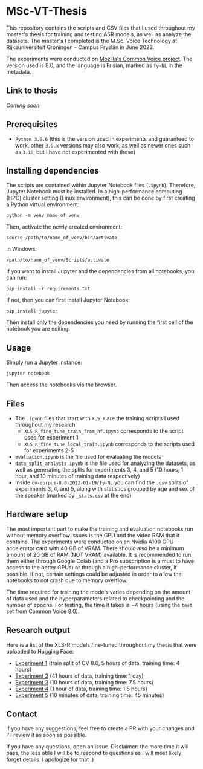 # MSc-VT-Thesis

This repository contains the scripts and CSV files that I used throughout my master's thesis for training and testing ASR models, as well as analyze the datasets. The master's I completed is the M.Sc. Voice Technology at Rijksuniversiteit Groningen - Campus Fryslân in June 2023.

The experiments were conducted on [Mozilla's Common Voice project](https://commonvoice.mozilla.org/). The version used is 8.0, and the language is Frisian, marked as `fy-NL` in the metadata.

## Link to thesis
*Coming soon*

## Prerequisites
- `Python 3.9.6` (this is the version used in experiments and guaranteed to work, other `3.9.x` versions may also work, as well as newer ones such as `3.10`, but I have not experimented with those)

## Installing dependencies
The scripts are contained within Jupyter Notebook files (`.ipynb`). Therefore, Jupyter Notebook must be installed. In a high-performance computing (HPC) cluster setting (Linux environment), this can be done by first creating a Python virtual environment:
```
python -m venv name_of_venv
```
Then, activate the newly created environment:
```
source /path/to/name_of_venv/bin/activate
```
in Windows:
```
/path/to/name_of_venv/Scripts/activate
```
If you want to install Jupyter and the dependencies from all notebooks, you can run:
```
pip install -r requirements.txt
```
If not, then you can first install Jupyter Notebook:
```
pip install jupyter
```
Then install only the dependencies you need by running the first cell of the notebook you are editing.

## Usage
Simply run a Jupyter instance:
```
jupyter notebook
```
Then access the notebooks via the browser.

## Files
- The `.ipynb` files that start with `XLS_R` are the training scripts I used throughout my research
  - `XLS_R_fine_tune_train_from_hf.ipynb` corresponds to the script used for experiment 1
  - `XLS_R_fine_tune_local_train.ipynb` corresponds to the scripts used for experiments 2-5
- `evaluation.ipynb` is the file used for evaluating the models
- `data_split_analysis.ipynb` is the file used for analyzing the datasets, as well as generating the splits for experiments 3, 4, and 5 (10 hours, 1 hour, and 10 minutes of training data respectively)
- Inside `cv-corpus-8.0-2022-01-19/fy-NL` you can find the `.csv` splits of experiments 3, 4, and 5, along with statistics grouped by age and sex of the speaker (marked by `_stats.csv` at the end)

## Hardware setup
The most important part to make the training and evaluation notebooks run without memory overflow issues is the GPU and the video RAM that it contains. The experiments were conducted on an Nvidia A100 GPU accelerator card with 40 GB of VRAM. There should also be a minimum amount of 20 GB of RAM (NOT VRAM) available. It is recommended to run them either through Google Colab (and a Pro subscription is a must to have access to the better GPUs) or through a high-performance cluster, if possible. If not, certain settings could be adjusted in order to allow the notebooks to not crash due to memory overflow.

The time required for training the models varies depending on the amount of data used and the hyperparameters related to checkpointing and the number of epochs. For testing, the time it takes is ~4 hours (using the `test` set from Common Voice 8.0).

## Research output
Here is a list of the XLS-R models fine-tuned throughout my thesis that were uploaded to Hugging Face:
- [Experiment 1](https://huggingface.co/greenw0lf/wav2vec2-large-xls-r-1b-frisian-cv-8) (train split of CV 8.0, 5 hours of data, training time: 4 hours)
- [Experiment 2](https://huggingface.co/greenw0lf/wav2vec2-large-xls-r-1b-frisian-cv-8-large-train) (41 hours of data, training time: 1 day)
- [Experiment 3](https://huggingface.co/greenw0lf/wav2vec2-large-xls-r-1b-frisian-cv-8-10h) (10 hours of data, training time: 7.5 hours)
- [Experiment 4](https://huggingface.co/greenw0lf/wav2vec2-large-xls-r-1b-frisian-cv-8-1h) (1 hour of data, training time: 1.5 hours)
- [Experiment 5](https://huggingface.co/greenw0lf/wav2vec2-large-xls-r-1b-frisian-cv-8-10m) (10 minutes of data, training time: 45 minutes)

## Contact
if you have any suggestions, feel free to create a PR with your changes and I'll review it as soon as possible.

If you have any questions, open an issue. Disclaimer: the more time it will pass, the less able I will be to respond to questions as I will most likely forget details. I apologize for that :)
